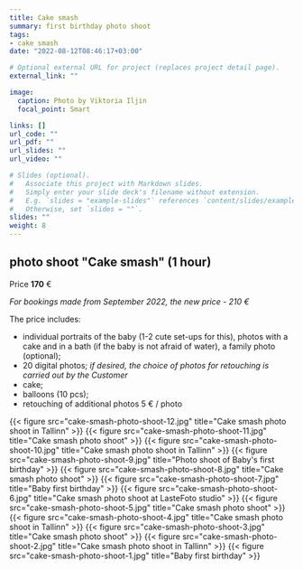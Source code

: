 ```yaml
---
title: Cake smash
summary: first birthday photo shoot
tags:
- cake smash
date: "2022-08-12T08:46:17+03:00"

# Optional external URL for project (replaces project detail page).
external_link: ""

image:
  caption: Photo by Viktoria Iljin
  focal_point: Smart

links: []
url_code: ""
url_pdf: ""
url_slides: ""
url_video: ""

# Slides (optional).
#   Associate this project with Markdown slides.
#   Simply enter your slide deck's filename without extension.
#   E.g. `slides = "example-slides"` references `content/slides/example-slides.md`.
#   Otherwise, set `slides = ""`.
slides: ""
weight: 8
---
```


## photo shoot "Cake smash" (1 hour)

Price **170** €

_For bookings made from September 2022, the new price - 210 €_

The price includes:

* individual portraits of the baby (1-2 cute set-ups for this), photos with a cake and in a bath (if the baby is not afraid of water), a family photo (optional);
* 20 digital photos;
_if desired, the choice of photos for retouching is carried out by the Customer_
* cake;
* balloons (10 pcs);
* retouching of additional photos 5 € / photo

{{< figure src="cake-smash-photo-shoot-12.jpg" title="Cake smash photo shoot in Tallinn" >}}
{{< figure src="cake-smash-photo-shoot-11.jpg" title="Cake smash photo shoot" >}}
{{< figure src="cake-smash-photo-shoot-10.jpg" title="Cake smash photo shoot in Tallinn" >}}
{{< figure src="cake-smash-photo-shoot-9.jpg" title="Photo shoot of Baby's first birthday" >}}
{{< figure src="cake-smash-photo-shoot-8.jpg" title="Cake smash photo shoot" >}}
{{< figure src="cake-smash-photo-shoot-7.jpg" title="Baby first birthday" >}}
{{< figure src="cake-smash-photo-shoot-6.jpg" title="Cake smash photo shoot at LasteFoto studio" >}}
{{< figure src="cake-smash-photo-shoot-5.jpg" title="Cake smash photo shoot" >}}
{{< figure src="cake-smash-photo-shoot-4.jpg" title="Cake smash photo shoot in Tallinn" >}}
{{< figure src="cake-smash-photo-shoot-3.jpg" title="Cake smash photo shoot" >}}
{{< figure src="cake-smash-photo-shoot-2.jpg" title="Cake smash photo shoot in Tallinn" >}}
{{< figure src="cake-smash-photo-shoot-1.jpg" title="Baby first birthday" >}}